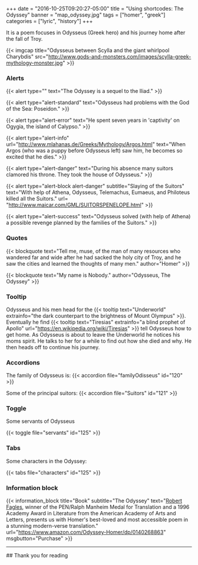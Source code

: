 +++
date = "2016-10-25T09:20:27-05:00"
title = "Using shortcodes: The Odyssey"
banner = "map_odyssey.jpg"
tags = ["homer", "greek"]
categories = ["lyric", "history"]
+++

It is a poem focuses in Odysseus (Greek hero) and his journey home after
the fall of Troy.
<!--more-->

{{< imgcap title="Odysseus between Scylla and the giant whirlpool Charybdis"
 src="http://www.gods-and-monsters.com/images/scylla-greek-mythology-monster.jpg" >}}

### Alerts

{{< alert type="" text="The Odyssey is a sequel to the Iliad." >}}

{{< alert type="alert-standard" text="Odysseus had problems with the God of the Sea: Poseidon." >}}

{{< alert type="alert-error" text="He spent seven years in 'captivity' on Ogygia, the island of Calypso." >}}

{{< alert type="alert-info" url="http://www.mlahanas.de/Greeks/Mythology/Argos.html"
   text="When Argos (who was a puppy before Odysseus left) saw him, he becomes so excited that he dies." >}}

{{< alert type="alert-danger" text="During his absence many suitors clamored his throne. They took the house of Odysseus." >}}

{{< alert type="alert-block alert-danger" subtitle="Slaying of the Suitors"
 text="With help of Athena, Odysseus, Telemachus, Eumaeus, and Philoteus killed all the Suitors."
 url= "http://www.maicar.com/GML/SUITORSPENELOPE.html" >}}

{{< alert type="alert-success"
    text="Odysseus solved (with help of Athena) a possible revenge planned by the families of the Suitors." >}}

### Quotes

{{< blockquote text="Tell me, muse, of the man of many resources who wandered far and wide after he had sacked the holy city of Troy, and he saw the cities and learned the thoughts of many men." author="Homer" >}}

{{< blockquote text="My name is Nobody." author="Odysseus, The Odyssey" >}}

### Tooltip

Odysseus and his men head for the {{< tooltip text="Underworld" extrainfo="the dark counterpart to the brightness of Mount Olympus" >}}. Eventually he find {{< tooltip text="Tiresias" extrainfo="a blind prophet of Apollo" url="https://en.wikipedia.org/wiki/Tiresias" >}} tell Odysseus how to get home. As Odysseus is about to leave the Underworld he notices his moms spirit. He talks to her for a while to find out how she died and why. He then heads off to continue his journey.

### Accordions

The family of Odysseus is:
{{< accordion file="familyOdisseus" id="120" >}}

Some of the principal suitors:
{{< accordion file="Suitors" id="121" >}}

### Toggle

Some servants of Odysseus

{{< toggle file="servants" id="125" >}}

### Tabs

Some characters in the Odyssey:

{{< tabs file="characters" id="125" >}}

### Information block

{{< information_block title="Book" subtitle="The Odyssey"
    text="[Robert Fagles](https://en.wikipedia.org/wiki/Robert_Fagles), winner of the PEN/Ralph Manheim Medal for Translation and a 1996 Academy Award in Literature from the American Academy of Arts and Letters, presents us with Homer's best-loved and most accessible poem in a stunning modern-verse translation."
    url="https://www.amazon.com/Odyssey-Homer/dp/0140268863" msgbutton="Purchase" >}}


<hr>
##  Thank you for reading
